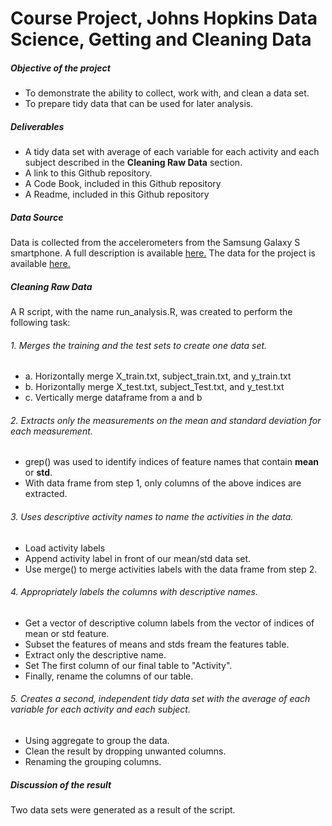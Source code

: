 Course Project, Johns Hopkins Data Science, Getting and Cleaning Data
=====================================================================
##### Objective of the project
* To demonstrate the ability to collect, work with, and clean a data set.
* To prepare tidy data that can be used for later analysis.

##### Deliverables
* A tidy data set with average of each variable for each activity and each subject described in the **Cleaning Raw Data** section.
* A link to this Github repository.
* A Code Book, included in this Github repository
* A Readme, included in this Github repository

##### Data Source
Data is collected from the accelerometers from the Samsung Galaxy S smartphone.  A full description is available [here.](http://archive.ics.uci.edu/ml/datasets/Human+Activity+Recognition+Using+Smartphones)
The data for the project is available [here.](https://d396qusza40orc.cloudfront.net/getdata%2Fprojectfiles%2FUCI%20HAR%20Dataset.zip)



##### Cleaning Raw Data
A R script, with the name run_analysis.R, was created to perform the following task:
###### 1. Merges the training and the test sets to create one data set.
* a. Horizontally merge X_train.txt, subject_train.txt, and y_train.txt
* b. Horizontally merge X_test.txt, subject_Test.txt, and y_test.txt
* c. Vertically merge dataframe from a and b

###### 2. Extracts only the measurements on the mean and standard deviation for each measurement.
* grep() was used to identify indices of feature names that contain **mean** or **std**.
* With data frame from step 1, only columns of the above indices are extracted.

###### 3. Uses descriptive activity names to name the activities in the data.
* Load activity labels
* Append activity label in front of our mean/std data set.
* Use merge() to merge activities labels with the data frame from step 2.

###### 4. Appropriately labels the columns with descriptive names.
* Get a vector of descriptive column labels from the vector of indices of mean or std feature.
* Subset the features of means and stds fream the features table.
* Extract only the descriptive name.
* Set The first column of our final table to "Activity".
* Finally, rename the columns of our table.

###### 5. Creates a second, independent tidy data set with the average of each variable for each activity and each subject.
* Using aggregate to group the data.
* Clean the result by dropping unwanted columns.
* Renaming the grouping columns.




##### Discussion of the result
Two data sets were generated as a result of the script.



